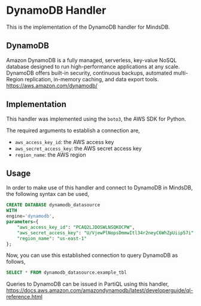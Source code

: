 # DynamoDB Handler

This is the implementation of the DynamoDB handler for MindsDB.

## DynamoDB
Amazon DynamoDB is a fully managed, serverless, key-value NoSQL database designed to run high-performance applications at any scale. DynamoDB offers built-in security, continuous backups, automated multi-Region replication, in-memory caching, and data export tools.
<br>
https://aws.amazon.com/dynamodb/

## Implementation
This handler was implemented using the `boto3`, the AWS SDK for Python.

The required arguments to establish a connection are,
* `aws_access_key_id`: the AWS access key
* `aws_secret_access_key`: the AWS secret access key
* `region_name`: the AWS region

## Usage
In order to make use of this handler and connect to DynamoDB in MindsDB, the following syntax can be used,
~~~~sql
CREATE DATABASE dynamodb_datasource
WITH
engine='dynamodb',
parameters={
    "aws_access_key_id": "PCAQ2LJDOSWLNSQKOCPW",
    "aws_secret_access_key": "U/VjewPlNopsDmmwItl34r2neyC6WhZpUiip57i",
    "region_name": "us-east-1"
};
~~~~

Now, you can use this established connection to query DynamoDB as follows,
~~~~sql
SELECT * FROM dynamodb_datasource.example_tbl
~~~~
Queries to DynamoDB can be issued in PartiQL using this handler,
https://docs.aws.amazon.com/amazondynamodb/latest/developerguide/ql-reference.html